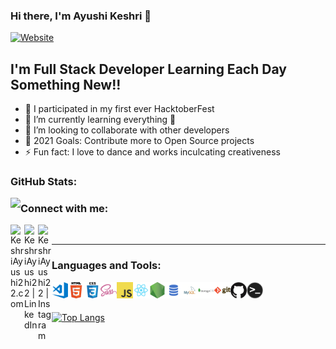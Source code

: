 ### Hi there, I'm Ayushi Keshri 👋

 [![Website](https://img.shields.io/website?label=Website&style=for-the-badge&url=https%3A%2F%2Fmusing-stonebraker-cb97ed.netlify.app)](https://musing-stonebraker-cb97ed.netlify.app/)


## I'm Full Stack Developer Learning Each Day Something New!!

- 🔭 I participated in my first ever HacktoberFest
- 🌱 I’m currently learning everything 🤣
- 👯 I’m looking to collaborate with other developers
- 🥅 2021 Goals: Contribute more to Open Source projects
- ⚡ Fun fact: I love to dance and works inculcating creativeness 

<!-- ### Spotify Playing 🎧

[<img src="https://now-playing-ayushikeshri.vercel.app/api/spotify-playing" alt="Spotify Playing" width="350" />](https://open.spotify.com/track/0pqnGHJpmpxLKifKRmU6WP) -->

### GitHub Stats:
  <img align="left" src="https://github-readme-stats.vercel.app/api?username=KeshriAyushi22&show_icons=true&hide_border=true&hide=stars,prs&count_private=true&show_icons=true" />


### Connect with me:

[<img align="left" alt="KeshriAyushi22.com" width="22px" src="https://cdn.jsdelivr.net/npm/simple-icons@3.13.0/icons/stackoverflow.svg" />][stackoverflow]
[<img align="left" alt="KeshriAyushi22 | LinkedIn" width="22px" src="https://cdn.jsdelivr.net/npm/simple-icons@v3/icons/linkedin.svg" />][linkedin]
[<img align="left" alt="KeshriAyushi22 | Instagram" width="22px" src="https://cdn.jsdelivr.net/npm/simple-icons@v3/icons/instagram.svg" />][instagram]

<br />

---

### Languages and Tools:

<img align="left" alt="Visual Studio Code" width="26px" src="https://raw.githubusercontent.com/github/explore/80688e429a7d4ef2fca1e82350fe8e3517d3494d/topics/visual-studio-code/visual-studio-code.png" />
<img align="left" alt="HTML5" width="26px" src="https://raw.githubusercontent.com/github/explore/80688e429a7d4ef2fca1e82350fe8e3517d3494d/topics/html/html.png" />
<img align="left" alt="CSS3" width="26px" src="https://raw.githubusercontent.com/github/explore/80688e429a7d4ef2fca1e82350fe8e3517d3494d/topics/css/css.png" />
<img align="left" alt="Sass" width="26px" src="https://raw.githubusercontent.com/github/explore/80688e429a7d4ef2fca1e82350fe8e3517d3494d/topics/sass/sass.png" />
<img align="left" alt="JavaScript" width="26px" src="https://raw.githubusercontent.com/github/explore/80688e429a7d4ef2fca1e82350fe8e3517d3494d/topics/javascript/javascript.png" />
<img align="left" alt="React" width="26px" src="https://raw.githubusercontent.com/github/explore/80688e429a7d4ef2fca1e82350fe8e3517d3494d/topics/react/react.png" />
<img align="left" alt="Node.js" width="26px" src="https://raw.githubusercontent.com/github/explore/80688e429a7d4ef2fca1e82350fe8e3517d3494d/topics/nodejs/nodejs.png" />
<img align="left" alt="SQL" width="26px" src="https://raw.githubusercontent.com/github/explore/80688e429a7d4ef2fca1e82350fe8e3517d3494d/topics/sql/sql.png" />
<img align="left" alt="MySQL" width="26px" src="https://raw.githubusercontent.com/github/explore/80688e429a7d4ef2fca1e82350fe8e3517d3494d/topics/mysql/mysql.png" />
<img align="left" alt="MongoDB" width="26px" src="https://raw.githubusercontent.com/github/explore/80688e429a7d4ef2fca1e82350fe8e3517d3494d/topics/mongodb/mongodb.png" />
<img align="left" alt="Git" width="26px" src="https://raw.githubusercontent.com/github/explore/80688e429a7d4ef2fca1e82350fe8e3517d3494d/topics/git/git.png" />
<img align="left" alt="GitHub" width="26px" src="https://raw.githubusercontent.com/github/explore/78df643247d429f6cc873026c0622819ad797942/topics/github/github.png" />
<img align="left" alt="Terminal" width="26px" src="https://raw.githubusercontent.com/github/explore/80688e429a7d4ef2fca1e82350fe8e3517d3494d/topics/terminal/terminal.png" />

<br />
<br />


[![Top Langs](https://github-readme-stats.vercel.app/api/top-langs/?username=KeshriAyushi22&layout=compact)](https://github.com/KeshriAyushi22/github-readme-stats)



[stackoverflow]:https://stackoverflow.com/users/11219171/ayushi-keshri
[instagram]: https://www.instagram.com/invites/contact/?i=j72rb6ieezz5&utm_content=km8q8j1
[linkedin]: https://www.linkedin.com/in/ayushi-keshri/

